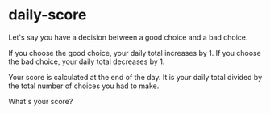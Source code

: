 # daily-score
Let's say you have a decision between a good choice and a bad choice.

If you choose the good choice, your daily total increases by 1.
If you choose the bad choice, your daily total decreases by 1.

Your score is calculated at the end of the day. It is your daily total divided by the total number of choices you had to make.

What's your score?
